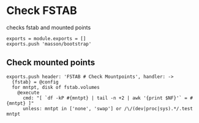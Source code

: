 
# Check FSTAB

checks fstab and mounted points

    exports = module.exports = []
    exports.push 'masson/bootstrap'

## Check mounted points

    exports.push header: 'FSTAB # Check Mountpoints', handler: ->
      {fstab} = @config
      for mntpt, disk of fstab.volumes
        @execute 
          cmd: "[ `df -kP #{mntpt} | tail -n +2 | awk '{print $NF}'` = #{mntpt} ]"
          unless: mntpt in ['none', 'swap'] or /\/(dev|proc|sys).*/.test mntpt

